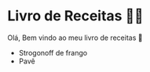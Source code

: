 # Livro de Receitas :man_cook:

Olá, Bem vindo ao meu livro de receitas :wave:

- Strogonoff de frango
- Pavê